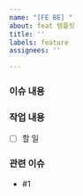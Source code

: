 ```yaml
---
name: "[FE BE] "
about: feat 템플릿
title: ''
labels: feature
assignees: ''

---
```


### 이슈 내용

### 작업 내용
- [ ] 할 일

### 관련 이슈
- #1
